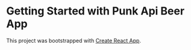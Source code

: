 # Getting Started with Punk Api Beer App

This project was bootstrapped with [Create React App](https://github.com/facebook/create-react-app).
